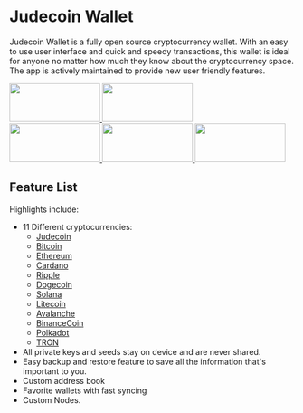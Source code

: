 # Judecoin Wallet
Judecoin Wallet is a fully open source cryptocurrency wallet. With an easy to use user interface and quick and speedy transactions, this wallet is ideal for anyone no matter how much they know about the cryptocurrency space. The app is actively maintained to provide new user friendly features.

<a href="https://www.judecoin.io/storage/files/cli/judecoin-linux-x64-v0.2.2.0.tar.bz2">
    <img src="https://github.com/Judecoin/wallet/assets/79756583/d0de011e-544c-414b-ad26-032071273238" width="160px" height="68px" />
</a>


<a href="https://www.judecoin.io/storage/files/cli/judecoin-win-x64-v0.2.2.0.zip">
    <img src="https://github.com/Judecoin/wallet/assets/79756583/be063928-d97d-44b5-a3fe-3d1440b0a867" width="160px" height="68px" />
</a>

<br />

<a href="https://www.judecoin.io/storage/files/android/judecoin-release-v1.5.0.apk">
    <img src="https://github.com/Judecoin/wallet/assets/79756583/3dd5caf6-dd88-4d33-9c4f-d51099b68705" width="160px" height="68px" />
</a>

<a href="https://play.google.com/store/apps/details?id=com.judecoin.app&pli=1">
    <img src="https://github.com/user-attachments/assets/1425bdce-a518-4d4b-83c6-ba07b5fc7b35" width="160px" height="68px" />
</a>

<a href="https://testflight.apple.com/join/4Cqg8Ihk">
    <img src="https://github.com/user-attachments/assets/0ef48856-ea70-41ba-a3e6-69dc16aaf253" width="160px" height="68px" />
</a>


## Feature List

Highlights include:
- 11 Different cryptocurrencies:
    - [Judecoin](https://www.judecoin.io/)
    - [Bitcoin](https://bitcoin.org/en/)
    - [Ethereum](https://ethereum.org/en/)
    - [Cardano](https://cardano.org/)
    - [Ripple](https://www.ripple.com/)
    - [Dogecoin](https://dogecoin.com/)
    - [Solana](https://solana.com/)
    - [Litecoin](https://litecoin.org/)
    - [Avalanche](https://www.avax.network/)
    - [BinanceCoin](https://www.bnbchain.org/)
    - [Polkadot](https://polkadot.network/)
    - [TRON](https://tronscan.org/)
- All private keys and seeds stay on device and are never shared.
- Easy backup and restore feature to save all the information that's important to you.
- Custom address book
- Favorite wallets with fast syncing
- Custom Nodes.

